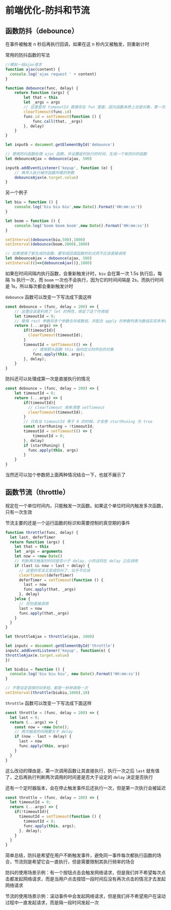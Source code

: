 # 前端优化-防抖和节流

## 函数防抖（debounce）

在事件被触发 n 秒后再执行回调，如果在这 n 秒内又被触发，则重新计时

常用的防抖函数的写法

```JavaScript
//模拟一段ajax请求
function ajax(content) {
  console.log('ajax request ' + content)
}

function debounce(func, delay) {
    return function (args) {
        let that = this
        let _args = args
        // 这里是将 timeoutId 直接存在 fun 里面，因为函数本质上也是对象，第一次清除的是 undefined 应该没影响
        clearTimeout(func.id)
        func.id = setTimeout(function () {
            func.call(that, _args)
        }, delay)
    }
}

let inputb = document.getElementById('debounce')

// 使用防抖函数处理 ajax 函数，并设置延时执行的时间，生成一个有防抖的函数
let debounceAjax = debounce(ajax, 500)

inputb.addEventListener('keyup', function (e) {
    // 再传入执行操作函数所需的参数
    debounceAjax(e.target.value)
}
```

另一个例子

```JavaScript
let biu = function () {
    console.log('biu biu biu',new Date().Format('HH:mm:ss'))
}

let boom = function () {
    console.log('boom boom boom',new Date().Format('HH:mm:ss'))
}

setInterval(debounce(biu,500),1000)
setInterval(debounce(boom,2000),1000)

// 如果使用了新生成的函数，要写成回调函数的形式而不应该直接调用
let debounceAjax = debounce(ajax, 500)
setInterval(()=>{debounceAjax()},1000)
```

如果在时间间隔内执行函数，会重新触发计时，`biu` 会在第一次 1.5s 执行后，每隔 1s 执行一次，而 `boom` 一次也不会执行，因为它的时间间隔是 2s，而执行时间是 1s，所以每次都会重新触发计时

`debounce` 函数可以改变一下写法成下面这样

```JavaScript
const debounce = (func, delay = 200) => {
    // 这里应该是利用了 let 的特性，绑定了这个作用域
    let timeoutId = 0;
    // 使用 rest 参数将多个参数合并成数组，并配合 apply 的参数列表为数组实现多参数
    return (...args) => {
        if(timeoutId){
          clearTimeout(timeoutId);
        }
        timeoutId = setTimeout(() => {
            // 使用箭头函数 this 指向定义时所在的对象
            func.apply(this, args);
        }, delay);
    }
}
```

防抖还可以处理成第一次是直接执行的情况

```JavaScript
const debounce = (func, delay = 200) => {
    let timeoutId = 0;
    return (...args) => {
        if(timeoutId){
          // clearTimeout 用来清理 setTimeout
          clearTimeout(timeoutId);
        }
        // 只有当 timeoutId 等于 0 的时候，才会使 startRuning 为 true
        const startRuning = !timeoutId;
        timeoutId = setTimeout(() => {
            timeoutId = 0;
        }, delay)
        if (startRuning) {
          func.apply(this, args)
        }
    }
}
```

当然还可以加个参数把上面两种情况结合一下，也就不展示了

## 函数节流（throttle）

规定在一个单位时间内，只能触发一次函数。如果这个单位时间内触发多次函数，只有一次生效

节流主要的还是一个运行函数的标识和需要控制的真空期的事件

```JavaScript
function throttle(func, delay) {
  let last, deferTimer
  return function (args) {
    let that = this
    let _args = arguments
    let now = +new Date()
    // 判断两次触发的时间是否小于 delay，小的话则在 delay 之后调用
    if (last && now < last + delay) {
      // 这里的写法又变成防抖了，似乎不应该
      clearTimeout(deferTimer)
      deferTimer = setTimeout(function () {
        last = now
        func.apply(that, _args)
      }, delay)
    }else {
      // 否则直接调用
      last = now
      func.apply(that,_args)
    }
  }
}

let throttleAjax = throttle(ajax, 1000)

let inputc = document.getElementById('throttle')
inputc.addEventListener('keyup', function(e) {
throttleAjax(e.target.value)
})

let biubiu = function () {
  console.log('biu biu biu', new Date().Format('HH:mm:ss'))
}

// 不管设定调用时间多短，都是一秒钟调用一次
setInterval(throttle(biubiu,1000),10)
```

`throttle` 函数可以改变一下写法成下面这样

```JavaScript
const throttle = (func, delay = 200) => {
  let last = 0;
  return (...args) => {
    const now = +new Date();
    // 两次触发的间隔要大于 delay
    if (now - last > delay) {
      last = now
      func.apply(this, args)
    }
  }
}
```

这么改动的理由是，第一次调用函数让其直接执行，执行一次之后 `last` 就有值了，之后再执行判断两次调用的时间差是否大于设定的 `delay` 决定是否执行

还有一个定时器版本，会在停止触发事件后还执行一次，但是第一次执行会被延迟

```JavaScript
const throttle = (func, delay = 200) => {
  let timeoutId = 0;
  return (...args) => {
    if(!timeoutId){
      timeoutId = setTimeout(function () {
        timeoutId = 0;
        func.apply(this, args);
      }, delay);
    }
  }
}
```

简单总结，防抖是希望在用户不断触发事件，避免同一事件每次都执行函数的场合，节流则是希望它会一直执行，但是需要限制其执行频率的场合

防抖的使用场景示例：有一个按钮点击会触发网络请求，但是我们并不希望每次点击都发起网络请求，而是当用户点击按钮一段时间后没有再次点击的情况才去发起网络请求

节流的使用场景示例：滚动事件中会发起网络请求，但是我们并不希望用户在滚动过程中一直发起请求，而是隔一段时间发起一次
